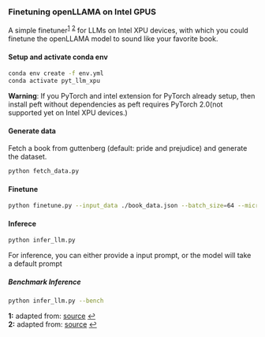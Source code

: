 ### Finetuning openLLAMA on Intel GPUS

A simple finetuner<sup id="a1">[1](#f1)</sup> <sup id="a2">[2](#f2)</sup> for LLMs on Intel XPU devices, with which you could finetune the openLLAMA model to sound like your favorite book.

#### Setup and activate conda env

```bash
conda env create -f env.yml
conda activate pyt_llm_xpu
```

**Warning**: If you PyTorch and intel extension for PyTorch already setup, then install peft without dependencies as peft requires PyTorch 2.0(not supported yet on Intel XPU devices.)

#### Generate data

Fetch a book from guttenberg (default: pride and prejudice) and generate the dataset.

```python
python fetch_data.py
```

#### Finetune

```bash
python finetune.py --input_data ./book_data.json --batch_size=64 --micro_batch_size=16 --num_steps=300
```

#### Inferece

```bash
python infer_llm.py
```

For inference, you can either provide a input prompt, or the model will take a default prompt

##### Benchmark Inference

```bash
python infer_llm.py --bench
```
<b id="f1">1:</b> adapted from: [source](https://github.com/modal-labs/doppel-bot/blob/main/src/finetune.py) [↩](#a1)  
<b id="f2">2:</b> adapted from: [source](https://github.com/tloen/alpaca-lora/blob/65fb8225c09af81feb5edb1abb12560f02930703/finetune.py) [↩](#a2)
